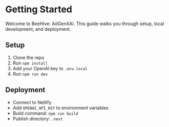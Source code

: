 # Getting Started

Welcome to BeeHive: AdGenXAI. This guide walks you through setup, local development, and deployment.

## Setup
1. Clone the repo
2. Run `npm install`
3. Add your OpenAI key to `.env.local`
4. Run `npm run dev`

## Deployment
- Connect to Netlify
- Add `OPENAI_API_KEY` to environment variables
- Build command: `npm run build`
- Publish directory: `.next`